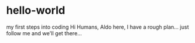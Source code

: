 # hello-world
my first steps into coding
Hi Humans,
Aldo here, I have a rough plan... just follow me and we'll get there...
